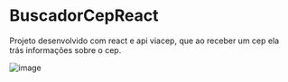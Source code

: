 # **BuscadorCepReact**


Projeto desenvolvido com react e api viacep, que ao receber um cep ela trás informações sobre o cep.

![image](https://github.com/AlexandreSantanaa/BuscadorCepReact/assets/126908528/8729c081-0861-4426-9f57-bf35ad542328)
